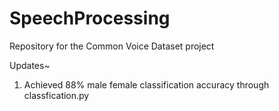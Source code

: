# SpeechProcessing
Repository for the Common Voice Dataset project

Updates~
1) Achieved 88% male female classification accuracy through classfication.py
